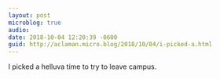 ```yaml
---
layout: post
microblog: true
audio: 
date: 2018-10-04 12:20:39 -0600
guid: http://aclaman.micro.blog/2018/10/04/i-picked-a.html
---
```

I picked a helluva time to try to leave campus.
